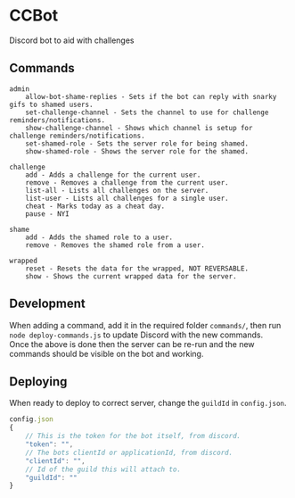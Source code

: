 # CCBot

Discord bot to aid with challenges

## Commands

```text
admin 
    allow-bot-shame-replies - Sets if the bot can reply with snarky gifs to shamed users.
    set-challenge-channel - Sets the channel to use for challenge reminders/notifications.
    show-challenge-channel - Shows which channel is setup for challenge reminders/notifications.
    set-shamed-role - Sets the server role for being shamed.
    show-shamed-role - Shows the server role for the shamed.

challenge
    add - Adds a challenge for the current user.
    remove - Removes a challenge from the current user.
    list-all - Lists all challenges on the server.
    list-user - Lists all challenges for a single user.
    cheat - Marks today as a cheat day.
    pause - NYI

shame
    add - Adds the shamed role to a user.
    remove - Removes the shamed role from a user.

wrapped
    reset - Resets the data for the wrapped, NOT REVERSABLE.
    show - Shows the current wrapped data for the server.
```

## Development

When adding a command, add it in the required folder `commands/`, then run `node deploy-commands.js` to update Discord with the new commands.  
Once the above is done then the server can be re-run and the new commands should be visible on the bot and working.

## Deploying

When ready to deploy to correct server, change the `guildId` in `config.json`.

```javascript
config.json
{
    // This is the token for the bot itself, from discord.
    "token": "",
    // The bots clientId or applicationId, from discord.
    "clientId": "",
    // Id of the guild this will attach to.
    "guildId": ""
}
```
